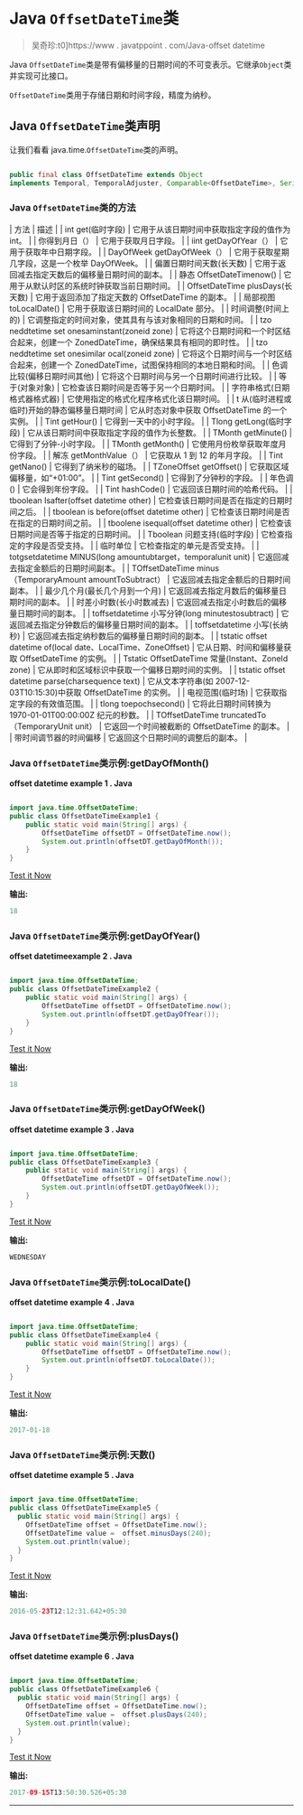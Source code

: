 # Java `OffsetDateTime`类

> 吴奇珍:t0]https://www . javatppoint . com/Java-offset datetime

Java `OffsetDateTime`类是带有偏移量的日期时间的不可变表示。它继承`Object`类并实现可比接口。

`OffsetDateTime`类用于存储日期和时间字段，精度为纳秒。

## Java `OffsetDateTime`类声明

让我们看看 java.time.`OffsetDateTime`类的声明。

```java

public final class OffsetDateTime extends Object 
implements Temporal, TemporalAdjuster, Comparable<OffsetDateTime>, Serializable

```

### Java `OffsetDateTime`类的方法

| 方法 | 描述 |
| int get(临时字段) | 它用于从该日期时间中获取指定字段的值作为 int。 |
| 你得到月日（） | 它用于获取月日字段。 |
| iint getDayOfYear（） | 它用于获取年中日期字段。 |
| DayOfWeek getDayOfWeek（） | 它用于获取星期几字段，这是一个枚举 DayOfWeek。 |
| 偏置日期时间天数(长天数) | 它用于返回减去指定天数后的偏移量日期时间的副本。 |
| 静态 OffsetDateTimenow() | 它用于从默认时区的系统时钟获取当前日期时间。 |
| OffsetDateTime plusDays(长天数) | 它用于返回添加了指定天数的 OffsetDateTime 的副本。 |
| 局部视图 toLocalDate() | 它用于获取该日期时间的 LocalDate 部分。 |
| 时间调整(时间上的) | 它调整指定的时间对象，使其具有与该对象相同的日期和时间。 |
| tzo neddtetime set onesaminstant(zoneid zone) | 它将这个日期时间和一个时区结合起来，创建一个 ZonedDateTime，确保结果具有相同的即时性。 |
| tzo neddtetime set onesimilar ocal(zoneid zone) | 它将这个日期时间与一个时区结合起来，创建一个 ZonedDateTime，试图保持相同的本地日期和时间。 |
| 色调比较(偏移日期时间其他) | 它将这个日期时间与另一个日期时间进行比较。 |
| 等于(对象对象) | 它检查该日期时间是否等于另一个日期时间。 |
| 字符串格式(日期格式器格式器) | 它使用指定的格式化程序格式化该日期时间。 |
| t 从(临时进程或临时)开始的静态偏移量日期时间 | 它从时态对象中获取 OffsetDateTime 的一个实例。 |
| Tint getHour() | 它得到一天中的小时字段。 |
| Tlong getLong(临时字段) | 它从该日期时间中获取指定字段的值作为长整数。 |
| TMonth getMinute() | 它得到了分钟-小时字段。 |
| TMonth getMonth() | 它使用月份枚举获取年度月份字段。 |
| 解冻 getMonthValue（） | 它获取从 1 到 12 的年月字段。 |
| Tint getNano() | 它得到了纳米秒的磁场。 |
| TZoneOffset getOffset() | 它获取区域偏移量，如“+01:00”。 |
| Tint getSecond() | 它得到了分钟秒的字段。 |
| 年色调() | 它会得到年份字段。 |
| Tint hashCode() | 它返回该日期时间的哈希代码。 |
| tboolean Isafter(offset datetime other) | 它检查该日期时间是否在指定的日期时间之后。 |
| tboolean is before(offset datetime other) | 它检查该日期时间是否在指定的日期时间之前。 |
| tboolene isequal(offset datetime other) | 它检查该日期时间是否等于指定的日期时间。 |
| Tboolean 问题支持(临时字段) | 它检查指定的字段是否受支持。 |
| 临时单位 | 它检查指定的单元是否受支持。 |
| totgsetdatetime MINUS(long amountubtarget，temporalunit unit) | 它返回减去指定金额后的日期时间副本。 |
| TOffsetDateTime minus（TemporaryAmount amountToSubtract） | 它返回减去指定金额后的日期时间副本。 |
| 最少几个月(最长几个月到一个月) | 它返回减去指定月数后的偏移量日期时间的副本。 |
| 时差小时数(长小时数减去) | 它返回减去指定小时数后的偏移量日期时间的副本。 |
| toffsetdatetime 小写分钟(long minutestosubtract) | 它返回减去指定分钟数后的偏移量日期时间的副本。 |
| toffsetdatetime 小写(长纳秒) | 它返回减去指定纳秒数后的偏移量日期时间的副本。 |
| tstatic offset datetime of(local date、LocalTime、ZoneOffset) | 它从日期、时间和偏移量获取 OffsetDateTime 的实例。 |
| Tstatic OffsetDateTime 常量(Instant、ZoneId zone) | 它从即时和区域标识中获取一个偏移日期时间的实例。 |
| tstatic offset datetime parse(charsequence text) | 它从文本字符串(如 2007-12-03T10:15:30)中获取 OffsetDateTime 的实例。 |
| 电视范围(临时场) | 它获取指定字段的有效值范围。 |
| tlong toepochsecond() | 它将此日期时间转换为 1970-01-01T00:00:00Z 纪元的秒数。 |
| TOffsetDateTime truncatedTo（TemporaryUnit unit） | 它返回一个时间被截断的 OffsetDateTime 的副本。 |
| 带时间调节器的时间偏移 | 它返回这个日期时间的调整后的副本。 |

### Java `OffsetDateTime`类示例:getDayOfMonth()

**offset datetime example 1 . Java**

```java

import java.time.OffsetDateTime;
public class OffsetDateTimeExample1 {
	public static void main(String[] args) {
		OffsetDateTime offsetDT = OffsetDateTime.now();
		System.out.println(offsetDT.getDayOfMonth());
	}
}

```

[Test it Now](https://compiler.javatpoint.com/opr/test.jsp?filename=OffsetDateTimeExample1)

**输出:**

```java
18

```

### Java `OffsetDateTime`类示例:getDayOfYear()

**offset datetimeexample 2 . Java**

```java

import java.time.OffsetDateTime;
public class OffsetDateTimeExample2 {
	public static void main(String[] args) {
		OffsetDateTime offsetDT = OffsetDateTime.now();
		System.out.println(offsetDT.getDayOfYear());
	}
}

```

[Test it Now](https://compiler.javatpoint.com/opr/test.jsp?filename=OffsetDateTimeExample2)

**输出:**

```java
18

```

### Java `OffsetDateTime`类示例:getDayOfWeek()

**offset datetime example 3 . Java**

```java

import java.time.OffsetDateTime;
public class OffsetDateTimeExample3 {
	public static void main(String[] args) {
		OffsetDateTime offsetDT = OffsetDateTime.now();
		System.out.println(offsetDT.getDayOfWeek());
	}
}

```

[Test it Now](https://compiler.javatpoint.com/opr/test.jsp?filename=OffsetDateTimeExample3)

**输出:**

```java
WEDNESDAY

```

### Java `OffsetDateTime`类示例:toLocalDate()

**offset datetime example 4 . Java**

```java

import java.time.OffsetDateTime;
public class OffsetDateTimeExample4 {
	public static void main(String[] args) {
		OffsetDateTime offsetDT = OffsetDateTime.now();
		System.out.println(offsetDT.toLocalDate());
	}
}

```

[Test it Now](https://compiler.javatpoint.com/opr/test.jsp?filename=OffsetDateTimeExample4)

**输出:**

```java
2017-01-18

```

### Java `OffsetDateTime`类示例:天数()

**offset datetime example 5 . Java**

```java

import java.time.OffsetDateTime;
public class OffsetDateTimeExample5 {
  public static void main(String[] args) {
    OffsetDateTime offset = OffsetDateTime.now();
    OffsetDateTime value =  offset.minusDays(240);
    System.out.println(value);
  }	
}

```

[Test it Now](https://compiler.javatpoint.com/opr/test.jsp?filename=OffsetDateTimeExample5)

**输出:**

```java
2016-05-23T12:12:31.642+05:30	

```

### Java `OffsetDateTime`类示例:plusDays()

**offset datetime example 6 . Java**

```java

import java.time.OffsetDateTime;
public class OffsetDateTimeExample6 {
  public static void main(String[] args) {
    OffsetDateTime offset = OffsetDateTime.now();
    OffsetDateTime value =  offset.plusDays(240);
    System.out.println(value);
  }
}

```

[Test it Now](https://compiler.javatpoint.com/opr/test.jsp?filename=OffsetDateTimeExample6)

**输出:**

```java
2017-09-15T13:50:30.526+05:30

```

* * *